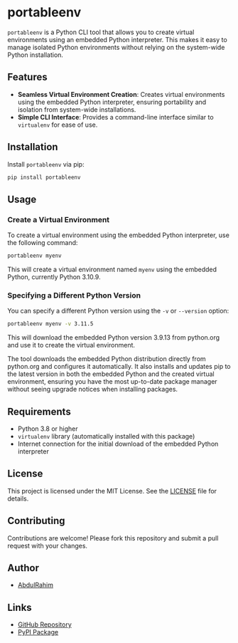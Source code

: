# portableenv

`portableenv` is a Python CLI tool that allows you to create virtual environments using an embedded Python interpreter. This makes it easy to manage isolated Python environments without relying on the system-wide Python installation.

## Features

- **Seamless Virtual Environment Creation**: Creates virtual environments using the embedded Python interpreter, ensuring portability and isolation from system-wide installations.
- **Simple CLI Interface**: Provides a command-line interface similar to `virtualenv` for ease of use.

## Installation

Install `portableenv` via pip:

```bash
pip install portableenv
```

## Usage

### Create a Virtual Environment

To create a virtual environment using the embedded Python interpreter, use the following command:

```bash
portableenv myenv
```

This will create a virtual environment named `myenv` using the embedded Python, currently Python 3.10.9.

### Specifying a Different Python Version

You can specify a different Python version using the `-v` or `--version` option:

```bash
portableenv myenv -v 3.11.5
```

This will download the embedded Python version 3.9.13 from python.org and use it to create the virtual environment.

The tool downloads the embedded Python distribution directly from python.org and configures it automatically. It also installs and updates pip to the latest version in both the embedded Python and the created virtual environment, ensuring you have the most up-to-date package manager without seeing upgrade notices when installing packages.

## Requirements

- Python 3.8 or higher
- `virtualenv` library (automatically installed with this package)
- Internet connection for the initial download of the embedded Python interpreter

## License

This project is licensed under the MIT License. See the [LICENSE](LICENSE) file for details.

## Contributing

Contributions are welcome! Please fork this repository and submit a pull request with your changes.

## Author

- [AbdulRahim](https://github.com/abdulrahimpds)

## Links

- [GitHub Repository](https://github.com/abdulrahimpds/portableenv)
- [PyPI Package](https://pypi.org/project/portableenv)